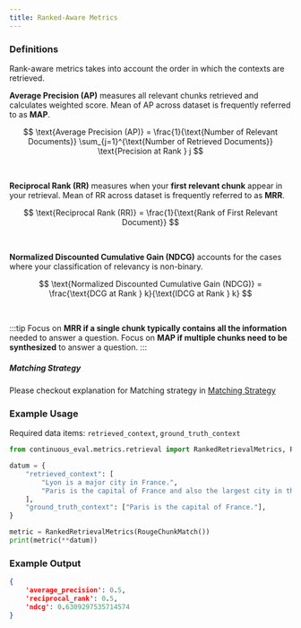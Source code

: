 ```yaml
---
title: Ranked-Aware Metrics
---
```


### Definitions

Rank-aware metrics takes into account the order in which the contexts are retrieved.

**Average Precision (AP)** measures all relevant chunks retrieved and calculates weighted score. Mean of AP across dataset is frequently referred to as **MAP**.

$$ \text{Average Precision (AP)} = \frac{1}{\text{Number of Relevant Documents}} \sum_{j=1}^{\text{Number of Retrieved Documents}} \text{Precision at Rank } j $$

<br>

**Reciprocal Rank (RR)** measures when your **first relevant chunk** appear in your retrieval. Mean of RR across dataset is frequently referred to as **MRR**.

$$ \text{Reciprocal Rank (RR)} = \frac{1}{\text{Rank of First Relevant Document}} $$

<br>

**Normalized Discounted Cumulative Gain (NDCG)** accounts for the cases where your classification of relevancy is non-binary. 

$$ \text{Normalized Discounted Cumulative Gain (NDCG)} = \frac{\text{DCG at Rank } k}{\text{IDCG at Rank } k} $$

<br>


:::tip
Focus on **MRR if a single chunk typically contains all the information** needed to answer a question.
Focus on **MAP if multiple chunks need to be synthesized** to answer a question.
:::

##### Matching Strategy

Please checkout explanation for Matching strategy in [Matching Strategy](/../precision_recall/)

### Example Usage

Required data items: `retrieved_context`, `ground_truth_context`

```python
from continuous_eval.metrics.retrieval import RankedRetrievalMetrics, RougeChunkMatch

datum = {
    "retrieved_context": [
        "Lyon is a major city in France.",
        "Paris is the capital of France and also the largest city in the country.",
    ],
    "ground_truth_context": ["Paris is the capital of France."],
}

metric = RankedRetrievalMetrics(RougeChunkMatch())
print(metric(**datum))
```

### Example Output

```JSON
{
    'average_precision': 0.5, 
    'reciprocal_rank': 0.5, 
    'ndcg': 0.6309297535714574
}
```
